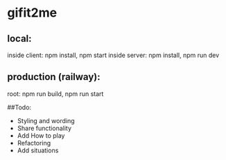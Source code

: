 # gifit2me

## local:

inside client: npm install, npm start
inside server: npm install, npm run dev

## production (railway):

root: npm run build, npm run start

##Todo:
- Styling and wording
- Share functionality
- Add How to play
- Refactoring
- Add situations

